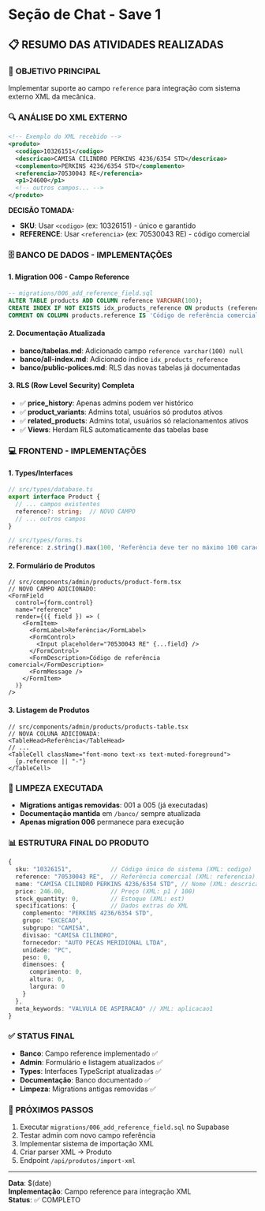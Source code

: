 # Seção de Chat - Save 1

## 📋 RESUMO DAS ATIVIDADES REALIZADAS

### 🎯 **OBJETIVO PRINCIPAL**
Implementar suporte ao campo `reference` para integração com sistema externo XML da mecânica.

### 🔍 **ANÁLISE DO XML EXTERNO**
```xml
<!-- Exemplo do XML recebido -->
<produto>
  <codigo>10326151</codigo>
  <descricao>CAMISA CILINDRO PERKINS 4236/6354 STD</descricao>
  <complemento>PERKINS 4236/6354 STD</complemento>
  <referencia>70530043 RE</referencia>
  <p1>24600</p1>
  <!-- outros campos... -->
</produto>
```

**DECISÃO TOMADA:**
- **SKU**: Usar `<codigo>` (ex: 10326151) - único e garantido
- **REFERENCE**: Usar `<referencia>` (ex: 70530043 RE) - código comercial

### 🗄️ **BANCO DE DADOS - IMPLEMENTAÇÕES**

#### **1. Migration 006 - Campo Reference**
```sql
-- migrations/006_add_reference_field.sql
ALTER TABLE products ADD COLUMN reference VARCHAR(100);
CREATE INDEX IF NOT EXISTS idx_products_reference ON products (reference);
COMMENT ON COLUMN products.reference IS 'Código de referência comercial do fornecedor (ex: 70530043 RE, F.00N.202.354)';
```

#### **2. Documentação Atualizada**
- **banco/tabelas.md**: Adicionado campo `reference varchar(100) null`
- **banco/all-index.md**: Adicionado índice `idx_products_reference`
- **banco/public-polices.md**: RLS das novas tabelas já documentadas

#### **3. RLS (Row Level Security) Completa**
- ✅ **price_history**: Apenas admins podem ver histórico
- ✅ **product_variants**: Admins total, usuários só produtos ativos
- ✅ **related_products**: Admins total, usuários só relacionamentos ativos
- ✅ **Views**: Herdam RLS automaticamente das tabelas base

### 💻 **FRONTEND - IMPLEMENTAÇÕES**

#### **1. Types/Interfaces**
```typescript
// src/types/database.ts
export interface Product {
  // ... campos existentes
  reference?: string;  // NOVO CAMPO
  // ... outros campos
}

// src/types/forms.ts  
reference: z.string().max(100, 'Referência deve ter no máximo 100 caracteres').optional(),
```

#### **2. Formulário de Produtos**
```tsx
// src/components/admin/products/product-form.tsx
// NOVO CAMPO ADICIONADO:
<FormField
  control={form.control}
  name="reference"
  render={({ field }) => (
    <FormItem>
      <FormLabel>Referência</FormLabel>
      <FormControl>
        <Input placeholder="70530043 RE" {...field} />
      </FormControl>
      <FormDescription>Código de referência comercial</FormDescription>
      <FormMessage />
    </FormItem>
  )}
/>
```

#### **3. Listagem de Produtos**
```tsx
// src/components/admin/products/products-table.tsx
// NOVA COLUNA ADICIONADA:
<TableHead>Referência</TableHead>
// ...
<TableCell className="font-mono text-xs text-muted-foreground">
  {p.reference || "-"}
</TableCell>
```

### 🧹 **LIMPEZA EXECUTADA**
- **Migrations antigas removidas**: 001 a 005 (já executadas)
- **Documentação mantida** em `/banco/` sempre atualizada
- **Apenas migration 006** permanece para execução

### 📊 **ESTRUTURA FINAL DO PRODUTO**
```typescript
{
  sku: "10326151",           // Código único do sistema (XML: codigo)
  reference: "70530043 RE",  // Referência comercial (XML: referencia) 
  name: "CAMISA CILINDRO PERKINS 4236/6354 STD", // Nome (XML: descricao)
  price: 246.00,             // Preço (XML: p1 / 100)
  stock_quantity: 0,         // Estoque (XML: est)
  specifications: {          // Dados extras do XML
    complemento: "PERKINS 4236/6354 STD",
    grupo: "EXCECAO", 
    subgrupo: "CAMISA",
    divisao: "CAMISA CILINDRO",
    fornecedor: "AUTO PECAS MERIDIONAL LTDA",
    unidade: "PC",
    peso: 0,
    dimensoes: {
      comprimento: 0,
      altura: 0, 
      largura: 0
    }
  },
  meta_keywords: "VALVULA DE ASPIRACAO" // XML: aplicacao1
}
```

### ✅ **STATUS FINAL**
- **Banco**: Campo reference implementado ✅
- **Admin**: Formulário e listagem atualizados ✅  
- **Types**: Interfaces TypeScript atualizadas ✅
- **Documentação**: Banco documentado ✅
- **Limpeza**: Migrations antigas removidas ✅

### 🚀 **PRÓXIMOS PASSOS**
1. Executar `migrations/006_add_reference_field.sql` no Supabase
2. Testar admin com novo campo referência
3. Implementar sistema de importação XML
4. Criar parser XML → Produto
5. Endpoint `/api/produtos/import-xml`

---
**Data**: $(date)  
**Implementação**: Campo reference para integração XML  
**Status**: ✅ COMPLETO